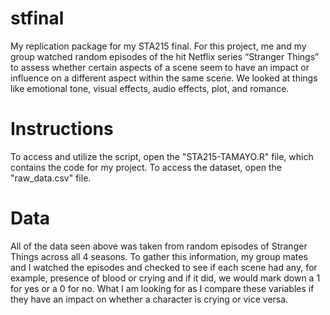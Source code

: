 # stfinal
My replication package for my STA215 final. For this project, me and my group watched random episodes of the hit Netflix series “Stranger Things” to assess whether certain aspects of a scene seem to have an impact or influence on a different aspect within the same scene. We looked at things like emotional tone, visual effects, audio effects, plot, and romance.

# Instructions
To access and utilize the script, open the "STA215-TAMAYO.R" file, which contains the code for my project. To access the dataset, open the "raw_data.csv" file.

# Data
All of the data seen above was taken from random episodes of Stranger Things across all 4 seasons.  To gather this information, my group mates and I watched the episodes and checked to see if each scene had any, for example, presence of blood or crying and if it did, we would mark down a 1 for yes or a 0 for no. What I am looking for as I compare these variables if they have an impact on whether a character is crying or vice versa.
